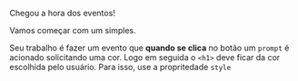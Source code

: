 Chegou a hora dos eventos!

Vamos começar com um simples.

Seu trabalho é fazer um evento que **quando se clica** no botão um `prompt` é acionado solicitando uma cor. Logo em seguida  o `<h1>` deve ficar da cor escolhida pelo usuário. Para isso, use a propritedade `style`
